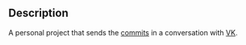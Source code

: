## Description
A personal project that sends the [commits](https://commits.facepunch.com) in a conversation with [VK](https://vk.com).